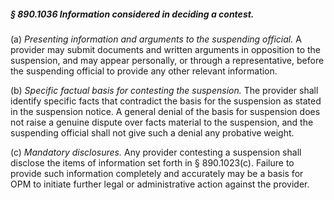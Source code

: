 ##### § 890.1036 Information considered in deciding a contest. #####

(a) *Presenting information and arguments to the suspending official.* A provider may submit documents and written arguments in opposition to the suspension, and may appear personally, or through a representative, before the suspending official to provide any other relevant information.

(b) *Specific factual basis for contesting the suspension.* The provider shall identify specific facts that contradict the basis for the suspension as stated in the suspension notice. A general denial of the basis for suspension does not raise a genuine dispute over facts material to the suspension, and the suspending official shall not give such a denial any probative weight.

(c) *Mandatory disclosures.* Any provider contesting a suspension shall disclose the items of information set forth in § 890.1023(c). Failure to provide such information completely and accurately may be a basis for OPM to initiate further legal or administrative action against the provider.